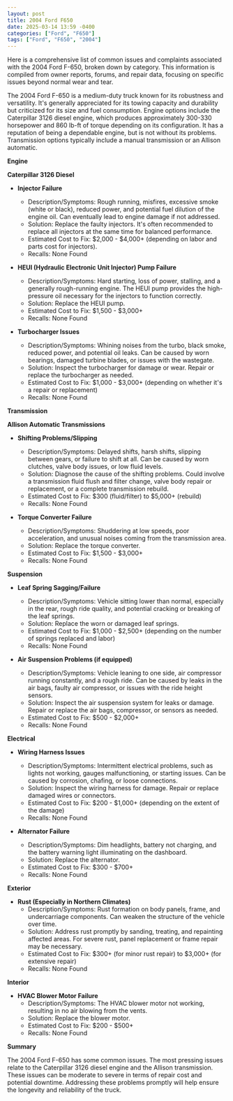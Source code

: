 ```yaml
---
layout: post
title: 2004 Ford F650
date: 2025-03-14 13:59 -0400
categories: ["Ford", "F650"]
tags: ["Ford", "F650", "2004"]
---
```

Here is a comprehensive list of common issues and complaints associated with the 2004 Ford F-650, broken down by category. This information is compiled from owner reports, forums, and repair data, focusing on specific issues beyond normal wear and tear.

The 2004 Ford F-650 is a medium-duty truck known for its robustness and versatility. It's generally appreciated for its towing capacity and durability but criticized for its size and fuel consumption. Engine options include the Caterpillar 3126 diesel engine, which produces approximately 300-330 horsepower and 860 lb-ft of torque depending on its configuration. It has a reputation of being a dependable engine, but is not without its problems. Transmission options typically include a manual transmission or an Allison automatic.

**Engine**

**Caterpillar 3126 Diesel**

*   **Injector Failure**
    *   Description/Symptoms: Rough running, misfires, excessive smoke (white or black), reduced power, and potential fuel dilution of the engine oil. Can eventually lead to engine damage if not addressed.
    *   Solution: Replace the faulty injectors. It's often recommended to replace all injectors at the same time for balanced performance.
    *   Estimated Cost to Fix: $2,000 - $4,000+ (depending on labor and parts cost for injectors).
    *   Recalls: None Found

*   **HEUI (Hydraulic Electronic Unit Injector) Pump Failure**
    *   Description/Symptoms: Hard starting, loss of power, stalling, and a generally rough-running engine. The HEUI pump provides the high-pressure oil necessary for the injectors to function correctly.
    *   Solution: Replace the HEUI pump.
    *   Estimated Cost to Fix: $1,500 - $3,000+
    *   Recalls: None Found

*   **Turbocharger Issues**
    *   Description/Symptoms: Whining noises from the turbo, black smoke, reduced power, and potential oil leaks. Can be caused by worn bearings, damaged turbine blades, or issues with the wastegate.
    *   Solution: Inspect the turbocharger for damage or wear. Repair or replace the turbocharger as needed.
    *   Estimated Cost to Fix: $1,000 - $3,000+ (depending on whether it's a repair or replacement)
    *   Recalls: None Found

**Transmission**

**Allison Automatic Transmissions**

*   **Shifting Problems/Slipping**
    *   Description/Symptoms: Delayed shifts, harsh shifts, slipping between gears, or failure to shift at all. Can be caused by worn clutches, valve body issues, or low fluid levels.
    *   Solution: Diagnose the cause of the shifting problems. Could involve a transmission fluid flush and filter change, valve body repair or replacement, or a complete transmission rebuild.
    *   Estimated Cost to Fix: $300 (fluid/filter) to $5,000+ (rebuild)
    *   Recalls: None Found

*   **Torque Converter Failure**
    *   Description/Symptoms: Shuddering at low speeds, poor acceleration, and unusual noises coming from the transmission area.
    *   Solution: Replace the torque converter.
    *   Estimated Cost to Fix: $1,500 - $3,000+
    *   Recalls: None Found

**Suspension**

*   **Leaf Spring Sagging/Failure**
    *   Description/Symptoms: Vehicle sitting lower than normal, especially in the rear, rough ride quality, and potential cracking or breaking of the leaf springs.
    *   Solution: Replace the worn or damaged leaf springs.
    *   Estimated Cost to Fix: $1,000 - $2,500+ (depending on the number of springs replaced and labor)
    *   Recalls: None Found

*   **Air Suspension Problems (if equipped)**
    *   Description/Symptoms: Vehicle leaning to one side, air compressor running constantly, and a rough ride. Can be caused by leaks in the air bags, faulty air compressor, or issues with the ride height sensors.
    *   Solution: Inspect the air suspension system for leaks or damage. Repair or replace the air bags, compressor, or sensors as needed.
    *   Estimated Cost to Fix: $500 - $2,000+
    *   Recalls: None Found

**Electrical**

*   **Wiring Harness Issues**
    *   Description/Symptoms: Intermittent electrical problems, such as lights not working, gauges malfunctioning, or starting issues. Can be caused by corrosion, chafing, or loose connections.
    *   Solution: Inspect the wiring harness for damage. Repair or replace damaged wires or connectors.
    *   Estimated Cost to Fix: $200 - $1,000+ (depending on the extent of the damage)
    *   Recalls: None Found

*   **Alternator Failure**
    *   Description/Symptoms: Dim headlights, battery not charging, and the battery warning light illuminating on the dashboard.
    *   Solution: Replace the alternator.
    *   Estimated Cost to Fix: $300 - $700+
    *   Recalls: None Found

**Exterior**

*   **Rust (Especially in Northern Climates)**
    *   Description/Symptoms: Rust formation on body panels, frame, and undercarriage components. Can weaken the structure of the vehicle over time.
    *   Solution: Address rust promptly by sanding, treating, and repainting affected areas. For severe rust, panel replacement or frame repair may be necessary.
    *   Estimated Cost to Fix: $300+ (for minor rust repair) to $3,000+ (for extensive repair)
    *   Recalls: None Found

**Interior**

*   **HVAC Blower Motor Failure**
    *   Description/Symptoms: The HVAC blower motor not working, resulting in no air blowing from the vents.
    *   Solution: Replace the blower motor.
    *   Estimated Cost to Fix: $200 - $500+
    *   Recalls: None Found

**Summary**

The 2004 Ford F-650 has some common issues. The most pressing issues relate to the Caterpillar 3126 diesel engine and the Allison transmission. These issues can be moderate to severe in terms of repair cost and potential downtime. Addressing these problems promptly will help ensure the longevity and reliability of the truck.

